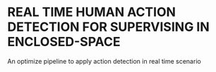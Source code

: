 # REAL TIME HUMAN ACTION DETECTION FOR SUPERVISING IN ENCLOSED-SPACE

An optimize pipeline to apply action detection in real time scenario
